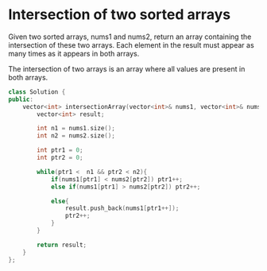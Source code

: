 # Intersection of two sorted arrays

Given two sorted arrays, nums1 and nums2, return an array containing the intersection of these two arrays. Each element in the result must appear as many times as it appears in both arrays.

The intersection of two arrays is an array where all values are present in both arrays.

```cpp
class Solution {
public:
    vector<int> intersectionArray(vector<int>& nums1, vector<int>& nums2) {
        vector<int> result;

        int n1 = nums1.size();
        int n2 = nums2.size();

        int ptr1 = 0;
        int ptr2 = 0;

        while(ptr1 <  n1 && ptr2 < n2){
            if(nums1[ptr1] < nums2[ptr2]) ptr1++;
            else if(nums1[ptr1] > nums2[ptr2]) ptr2++;

            else{
                result.push_back(nums1[ptr1++]);
                ptr2++;
            }
        }

        return result;
    }
};
```
